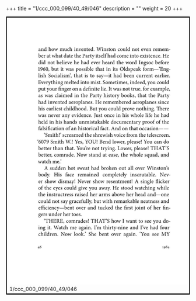 +++
title = "1/ccc_000_099/40_49/046"
description = ""
weight = 20
+++

<table style="border:2px solid black;max-width:800px;max-height:800px;" 
><tr><td><img class="center-fit-jpg"
src="/jpg_/out_jpg_1984__046.jpg"  >1/ccc_000_099/40_49/046</img></td></tr></table>